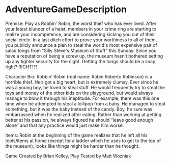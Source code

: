 # AdventureGameDescription
Premise: Play as Robbin' Robin, the worst thief who has ever lived. After your latest blunder of a heist, members in your crime ring are starting to realize your incompetence, and are considering kicking you out of their social circle. In a last ditch effort to prove your worthiness to all of them, you publicly announce a plan to steal the world's most expensive pair of salad tongs from "Silly Steve's Museum of Stuff" this Sunday. Since you have a reputation of being a screw up, the museum hasn’t bothered setting up any tighter security for the night. Getting the tongs should be a snap, right? RIGHT!?!


Character Bio: Robbin’ Robin (real name: Robin Roberto Robinson) is a horrible thief. He’s got a big heart, but is extremely clumsy. Ever since he was a young boy, he loved to steal stuff. He would frequently try to steal the toys and money of the other kids on the playground, but would always manage to blow it through his ineptitude. For example, there was this one time when he attempted to steal a lollipop from a baby. He managed to steal something, but it was the baby instead of the candy. Boy, he sure was embarrassed when he realized after eating. Rather than working at getting better at his passion, he always figured he should “leave good enough alone” and that any practice would just make him worse.


Items: Robin at the beginning of the game realizes that he left all his tools/items at home (except for a ladder which he uses to get to the top of the museum), looks like things might be harder than he thought.




Game Created by Brian Kelley,
Play Tested by Matt Wozniak
